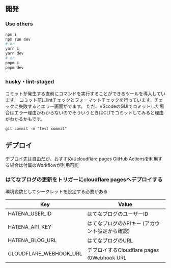 ## 開発

### Use others

```bash
npm i
npm run dev
# or
yarn i
yarn dev
# or
pnpm i
pnpm dev
```

### husky・lint-staged

コミットが発生する直前にコマンドを実行することができるツールを導入しています。
コミット前にlintチェックとフォーマットチェックを行っています。チェックに失敗するとエラー画面がでます。
ただ、VScodeのGUIでコミットした場合はエラー理由がわからないのでそういうときはCLIでコミットしてみると理由がわかるかもです。

```
git commit -m "test commit"
```

## デプロイ

デプロイ先は自由だが、おすすめはcloudflare pages
GitHub Actionsを利用する場合は付属のWorkflowが利用可能

### はてなブログの更新をトリガーにcloudflare pagesへデプロイする

環境変数としてシークレットを設定する必要がある

|Key|Value|
|---|---|
|HATENA_USER_ID|はてなブログのユーザーID|
|HATENA_API_KEY|はてなブログのAPIキー (アカウント設定から確認)|
|HATENA_BLOG_URL|はてなブログのURL|
|CLOUDFLARE_WEBHOOK_URL|デプロイするCloudflare pagesのWebhook URL|
